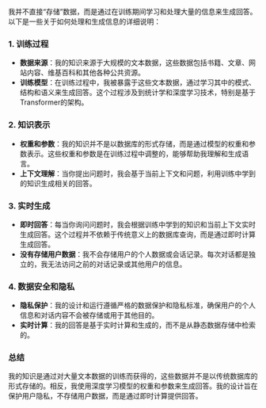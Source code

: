 我并不直接“存储”数据，而是通过在训练期间学习和处理大量的信息来生成回答。以下是一些关于如何处理和生成信息的详细说明：

### 1. **训练过程**

- **数据来源**：我的知识来源于大规模的文本数据，这些数据包括书籍、文章、网站内容、维基百科和其他各种公共资源。
- **训练模型**：在训练过程中，我被暴露于这些文本数据，通过学习其中的模式、结构和语义来生成回答。这个过程涉及到统计学和深度学习技术，特别是基于Transformer的架构。

### 2. **知识表示**

- **权重和参数**：我的知识并不是以数据库的形式存储，而是通过模型的权重和参数表示。这些权重和参数是在训练过程中调整的，能够帮助我理解和生成语言。
- **上下文理解**：当你提出问题时，我会基于当前上下文和问题，利用训练中学到的知识生成相关的回答。

### 3. **实时生成**

- **即时回答**：每当你询问问题时，我会根据训练中学到的知识和当前上下文实时生成回答。这个过程并不依赖于传统意义上的数据库查询，而是通过即时计算生成回答。
- **没有存储用户数据**：我不会存储用户的个人数据或会话记录。每次对话都是独立的，我无法访问之前的对话记录或其他用户的信息。

### 4. **数据安全和隐私**

- **隐私保护**：我的设计和运行遵循严格的数据保护和隐私标准，确保用户的个人信息和对话内容不会被存储或用于其他目的。
- **实时计算**：我的回答是基于实时计算和生成的，而不是从静态数据存储中检索的。

### 总结

我的知识是通过对大量文本数据的训练而获得的，这些数据并不是以传统数据库的形式存储的。相反，我使用深度学习模型的权重和参数来生成回答。我的设计旨在保护用户隐私，不存储用户数据，而是通过即时计算提供回答。
